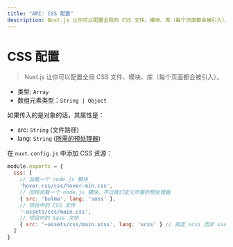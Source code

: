 ```yaml
---
title: "API: CSS 配置"
description: Nuxt.js 让你可以配置全局的 CSS 文件、模块、库（每个页面都会被引入）。
---
```


# CSS 配置

> Nuxt.js 让你可以配置全局 CSS 文件、模块、库（每个页面都会被引入）。

- 类型: `Array`
 - 数组元素类型：`String | Object`

如果传入的是对象的话，其属性是：
- src: `String` (文件路径)
- lang: `String` ([所需的预处理器](/faq/pre-processors))

在 `nuxt.config.js` 中添加 CSS 资源：

```js
module.exports = {
  css: [
    // 加载一个 node.js 模块
    'hover.css/css/hover-min.css',
    // 同样加载一个 node.js 模块，不过我们定义所需的预处理器
    { src: 'bulma', lang: 'sass' },
    // 项目中的 CSS 文件
    '~assets/css/main.css',
    // 项目中的 Sass 文件
    { src: '~assets/css/main.scss', lang: 'scss' } // 指定 scss 而非 sass
  ]
}
```
